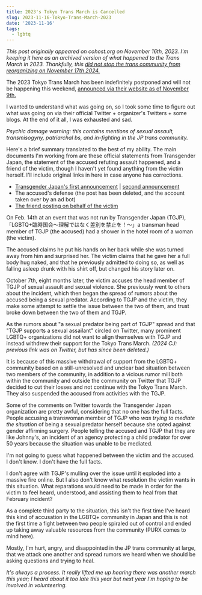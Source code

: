 ```yaml
---
title: 2023's Tokyo Trans March is Cancelled
slug: 2023-11-16-Tokyo-Trans-March-2023
date: '2023-11-16'
tags:
  - lgbtq
---
```


_This post originally appeared on cohost.org on November 16th, 2023. I'm keeping it here as an archived version of what happened to the Trans March in 2023. Thankfully, this [did not stop the trans community from reorganizing on November 17th 2024.](https://www.instagram.com/tokyotransmarch/)_

The 2023 Tokyo Trans March has been indefinitely postponed and will not be happening this weekend, [announced via their website as of November 9th.](https://transmarch.jp/2023/11/09/report002/)

I wanted to understand what was going on, so I took some time to figure out what was going on via their official Twitter + organizer's Twitters + some blogs. At the end of it all, I was exhausted and sad.

_Psychic damage warning: this contains mentions of sexual assault, transmisogyny, patriarchal bs, and in-fighting in the JP trans community._

Here's a brief summary translated to the best of my ability. The main documents I'm working from are these official statements from Transgender Japan, the statement of the accused refuting assault happened, and a friend of the victim, though I haven't yet found anything from the victim herself. I'll include original links in here in case anyone has corrections.

- [Transgender Japan's first announcement](https://tgjp.jp/report001/) | [second announcement](https://transmarch.jp/2023/11/09/report002/)
- The accused's defense (the post has been deleted, and the account taken over by an ad bot)
- [The friend posting on behalf of the victim](https://femizemi.org/2023/11/06_statement/)

On Feb. 14th at an event that was not run by Transgender Japan (TGJP), 「LGBTQ+臨時国会〜理解ではなく差別を禁止を！〜」a transman head member of TGJP (the accused) had a shower in the hotel room of a woman (the victim).

The accused claims he put his hands on her back while she was turned away from him and surprised her. The victim claims that he gave her a full body hug naked, and that he previously admitted to doing so, as well as falling asleep drunk with his shirt off, but changed his story later on.

October 7th, eight months later, the victim accuses the head member of TGJP of sexual assault and sexual violence. She previously went to others about the incident, which then began the spread of rumors about the accused being a sexual predator. According to TGJP and the victim, they make some attempt to settle the issue between the two of them, and trust broke down between the two of them and TGJP.

As the rumors about "a sexual predator being part of TGJP" spread and that "TGJP supports a sexual assailant" circled on Twitter, many prominent LGBTQ+ organizations did not want to align themselves with TGJP and instead withdrew their support for the Tokyo Trans March. _(2024 CJ: previous link was on Twitter, but has since been deleted.)_

It is because of this massive withdrawal of support from the LGBTQ+ community based on a still-unresolved and unclear bad situation between two members of the community, in addition to a vicious rumor mill both within the community and outside the community on Twitter that TGJP decided to cut their losses and not continue with the Tokyo Trans March. They also suspended the accused from activities with the TGJP.

Some of the comments on Twitter towards the Transgender Japan organization are pretty awful, considering that no one has the full facts. People accusing a transwoman member of TGJP who _was trying to mediate the situation_ of being a sexual predator herself because she opted against gender affirming surgery. People telling the accused and TGJP that they are like Johnny's, an incident of an agency protecting a child predator for over 50 years because the situation was unable to be mediated.

I'm not going to guess what happened between the victim and the accused. I don't know. I don't have the full facts.

I don't agree with TGJP's mulling over the issue until it exploded into a massive fire online. But I also don't know what resolution the victim wants in this situation. What reparations would need to be made in order for the victim to feel heard, understood, and assisting them to heal from that February incident?

As a complete third party to the situation, this isn't the first time I've heard this kind of accusation in the LGBTQ+ community in Japan and this is not the first time a fight between two people spiraled out of control and ended up taking away valuable resources from the community (PURX comes to mind here).

Mostly, I'm hurt, angry, and disappointed in the JP trans community at large, that we attack one another and spread rumors we heard when we should be asking questions and trying to heal.

_It's always a process. It really lifted me up hearing there was another march this year; I heard about it too late this year but next year I'm hoping to be involved in volunteering._
